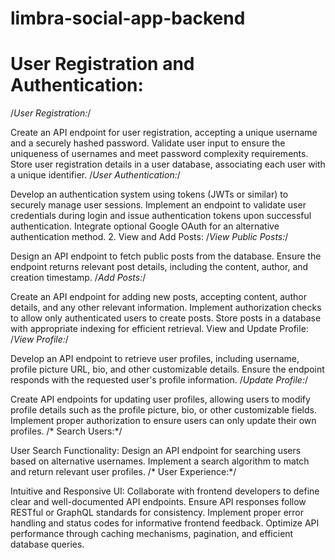 # limbra-social-app-backend
# User Registration and Authentication:
/*User Registration:*/

Create an API endpoint for user registration, accepting a unique username and a securely hashed password.
Validate user input to ensure the uniqueness of usernames and meet password complexity requirements.
Store user registration details in a user database, associating each user with a unique identifier.
/*User Authentication:*/

Develop an authentication system using tokens (JWTs or similar) to securely manage user sessions.
Implement an endpoint to validate user credentials during login and issue authentication tokens upon successful authentication.
Integrate optional Google OAuth for an alternative authentication method.
2. View and Add Posts:
/*View Public Posts:*/

Design an API endpoint to fetch public posts from the database.
Ensure the endpoint returns relevant post details, including the content, author, and creation timestamp.
/*Add Posts:*/

Create an API endpoint for adding new posts, accepting content, author details, and any other relevant information.
Implement authorization checks to allow only authenticated users to create posts.
Store posts in a database with appropriate indexing for efficient retrieval.
View and Update Profile:
/*View Profile:*/

Develop an API endpoint to retrieve user profiles, including username, profile picture URL, bio, and other customizable details.
Ensure the endpoint responds with the requested user's profile information.
/*Update Profile:*/

Create API endpoints for updating user profiles, allowing users to modify profile details such as the profile picture, bio, or other customizable fields.
Implement proper authorization to ensure users can only update their own profiles.
/* Search Users:*/

User Search Functionality:
Design an API endpoint for searching users based on alternative usernames.
Implement a search algorithm to match and return relevant user profiles.
/* User Experience:*/

Intuitive and Responsive UI:
Collaborate with frontend developers to define clear and well-documented API endpoints.
Ensure API responses follow RESTful or GraphQL standards for consistency.
Implement proper error handling and status codes for informative frontend feedback.
Optimize API performance through caching mechanisms, pagination, and efficient database queries.
